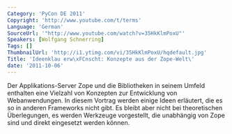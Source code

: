 ```yaml
---
Category: 'PyCon DE 2011'
Copyright: 'http://www.youtube.com/t/terms'
Language: 'German'
SourceUrl: '"http://www.youtube.com/watch?v=35HkKlmPoxU"'
Speakers: [Wolfgang Schnerring]
Tags: []
ThumbnailUrl: 'http://i1.ytimg.com/vi/35HkKlmPoxU/hqdefault.jpg'
Title: 'Ideenklau erw\xFCnscht: Konzepte aus der Zope-Welt\'
date: '2011-10-06'
---
```

Der Applikations-Server Zope und die Bibliotheken in seinem Umfeld enthalten eine Vielzahl von Konzepten zur Entwicklung von Webanwendungen. In diesem Vortrag werden einige Ideen erläutert, die es so in anderen Frameworks nicht gibt. Es bleibt aber nicht bei theoretischen Überlegungen, es werden Werkzeuge vorgestellt, die unabhängig von Zope sind und direkt eingesetzt werden können.

